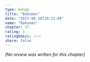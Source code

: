 ```yaml
---
type: manga
title: "Bakuman"
date: "2023-08-18T20:31:08"
name: "Bakuman"
chapter: 37
rating: 3
ratingEmoji: ⭐️⭐️⭐️
share: false
---
```


_[No review was written for this chapter]_
